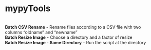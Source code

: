 # mypyTools
\
**Batch CSV Rename** - Rename files according to a CSV file with two columns “oldname” and “newname”\
**Batch Resize Image** -  Choose a directory and a factor of resize\
**Batch Resize Image - Same Directory** -  Run the script at the directory
